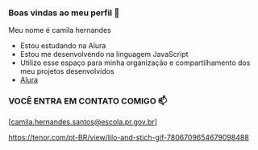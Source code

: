
### Boas vindas ao meu perfil 💙
Meu nome é camila hernandes

- Estou estudando na Alura
- Estou me desenvolvendo na linguagem JavaScript
- Utilizo esse espaço para minha organização e compartilhamento dos meu projetos desenvolvidos
- [Alura](https://www.alura.com.br)
    
### VOCÊ ENTRA EM CONTATO COMIGO 📫
[camila.hernandes.santos@escola.pr.gov.br]

https://tenor.com/pt-BR/view/lilo-and-stich-gif-7806709654679098488

  
